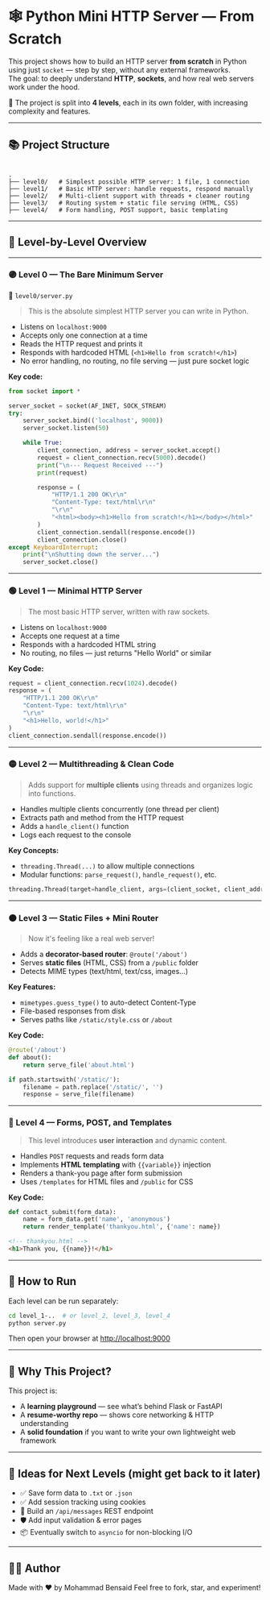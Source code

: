 # 🕸️ Python Mini HTTP Server — From Scratch

This project shows how to build an HTTP server **from scratch** in Python using just `socket` — step by step, without any external frameworks.  
The goal: to deeply understand **HTTP**, **sockets**, and how real web servers work under the hood.

📁 The project is split into **4 levels**, each in its own folder, with increasing complexity and features.

---

## 📚 Project Structure

```

.
├── level0/   # Simplest possible HTTP server: 1 file, 1 connection
├── level1/   # Basic HTTP server: handle requests, respond manually
├── level2/   # Multi-client support with threads + cleaner routing
├── level3/   # Routing system + static file serving (HTML, CSS)
├── level4/   # Form handling, POST support, basic templating

````

---

## 🧩 Level-by-Level Overview

---

### 🟣 Level 0 — The Bare Minimum Server

📄 `level0/server.py`

> This is the absolute simplest HTTP server you can write in Python.

- Listens on `localhost:9000`
- Accepts only one connection at a time
- Reads the HTTP request and prints it
- Responds with hardcoded HTML (`<h1>Hello from scratch!</h1>`)
- No error handling, no routing, no file serving — just pure socket logic

**Key code:**

```python
from socket import *

server_socket = socket(AF_INET, SOCK_STREAM)
try:
    server_socket.bind(('localhost', 9000))
    server_socket.listen(50)

    while True:
        client_connection, address = server_socket.accept()
        request = client_connection.recv(5000).decode()
        print("\n--- Request Received ---")
        print(request)

        response = (
            "HTTP/1.1 200 OK\r\n"
            "Content-Type: text/html\r\n"
            "\r\n"
            "<html><body><h1>Hello from scratch!</h1></body></html>"
        )
        client_connection.sendall(response.encode())
        client_connection.close()
except KeyboardInterrupt:
    print("\nShutting down the server...")
    server_socket.close()
````

---

### 🟢 Level 1 — Minimal HTTP Server

> The most basic HTTP server, written with raw sockets.

- Listens on `localhost:9000`
- Accepts one request at a time
- Responds with a hardcoded HTML string
- No routing, no files — just returns "Hello World" or similar

**Key Code:**
```python
request = client_connection.recv(1024).decode()
response = (
    "HTTP/1.1 200 OK\r\n"
    "Content-Type: text/html\r\n"
    "\r\n"
    "<h1>Hello, world!</h1>"
)
client_connection.sendall(response.encode())
````

---

### 🟡 Level 2 — Multithreading & Clean Code

> Adds support for **multiple clients** using threads and organizes logic into functions.

* Handles multiple clients concurrently (one thread per client)
* Extracts path and method from the HTTP request
* Adds a `handle_client()` function
* Logs each request to the console

**Key Concepts:**

* `threading.Thread(...)` to allow multiple connections
* Modular functions: `parse_request()`, `handle_request()`, etc.

```python
threading.Thread(target=handle_client, args=(client_socket, client_address)).start()
```

---

### 🟠 Level 3 — Static Files + Mini Router

> Now it's feeling like a real web server!

* Adds a **decorator-based router**: `@route('/about')`
* Serves **static files** (HTML, CSS) from a `/public` folder
* Detects MIME types (text/html, text/css, images…)

**Key Features:**

* `mimetypes.guess_type()` to auto-detect Content-Type
* File-based responses from disk
* Serves paths like `/static/style.css` or `/about`

**Key Code:**

```python
@route('/about')
def about():
    return serve_file('about.html')
```

```python
if path.startswith('/static/'):
    filename = path.replace('/static/', '')
    response = serve_file(filename)
```

---

### 🔴 Level 4 — Forms, POST, and Templates

> This level introduces **user interaction** and dynamic content.

* Handles `POST` requests and reads form data
* Implements **HTML templating** with `{{variable}}` injection
* Renders a thank-you page after form submission
* Uses `/templates` for HTML files and `/public` for CSS

**Key Code:**

```python
def contact_submit(form_data):
    name = form_data.get('name', 'anonymous')
    return render_template('thankyou.html', {'name': name})
```

```html
<!-- thankyou.html -->
<h1>Thank you, {{name}}!</h1>
```

---

## 🔧 How to Run

Each level can be run separately:

```bash
cd level_1-..  # or level_2, level_3, level_4
python server.py
```

Then open your browser at [http://localhost:9000](http://localhost:9000)

---

## 🌟 Why This Project?

This project is:

* A **learning playground** — see what’s behind Flask or FastAPI
* A **resume-worthy repo** — shows core networking & HTTP understanding
* A **solid foundation** if you want to write your own lightweight web framework

---

## 🚀 Ideas for Next Levels (might get back to it later)

* ✅ Save form data to `.txt` or `.json`
* ✅ Add session tracking using cookies
* 🧠 Build an `/api/messages` REST endpoint
* 🛡️ Add input validation & error pages
* 📦 Eventually switch to `asyncio` for non-blocking I/O

---

## 👨‍💻 Author

Made with ❤️ by Mohammad Bensaid
Feel free to fork, star, and experiment!
